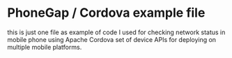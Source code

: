 # PhoneGap / Cordova example file

this is just one file as example of code I used for checking network status in mobile phone using Apache Cordova set of device APIs for deploying on multiple mobile platforms.